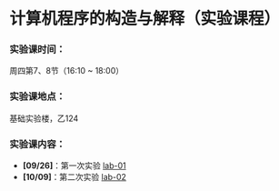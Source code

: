 # 计算机程序的构造与解释（实验课程）

### 实验课时间：

周四第7、8节（16:10 ~ 18:00）

### 实验课地点：

基础实验楼，乙124 

### 实验课内容：

- **[09/26]**：第一次实验 [lab-01](lab-01.zip) 
- **[10/09]**：第二次实验 [lab-02](lab-02.zip)

